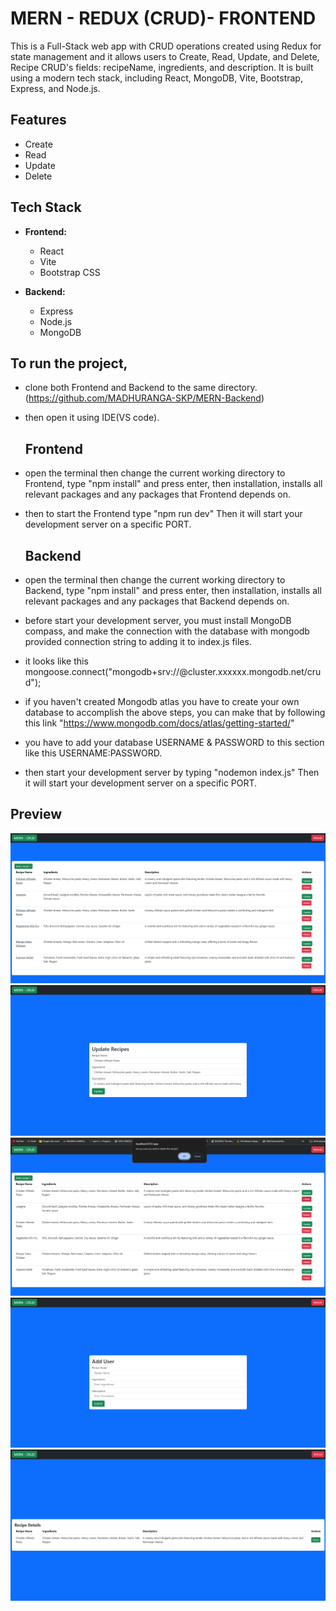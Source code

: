# MERN - REDUX (CRUD)- FRONTEND

This is a Full-Stack web app with CRUD operations created using Redux for state management and it allows users to Create, Read, Update, and Delete, Recipe CRUD's fields: recipeName, ingredients, and description. It is built using a modern tech stack, including React, MongoDB, Vite, Bootstrap, Express, and Node.js.

## Features

- Create
- Read
- Update
- Delete
 
## Tech Stack

- **Frontend:**
  - React
  - Vite
  - Bootstrap CSS
  
- **Backend:**
  - Express
  - Node.js
  - MongoDB
 
## To run the project,
  - clone both Frontend and Backend to the same directory.(https://github.com/MADHURANGA-SKP/MERN-Backend)
  - then open it using IDE(VS code).
    
    ## Frontend
  - open the terminal then change the current working directory to Frontend, type "npm install" and press enter, then installation, installs all relevant packages and any packages that Frontend depends on.
  - then to start the Frontend type "npm run dev" Then it will start your development server on a specific PORT.
    
    ## Backend
  - open the terminal then change the current working directory to Backend, type "npm install" and press enter, then installation, installs all relevant packages and any packages that Backend depends on.
  - before start your development server, you must install MongoDB compass, and make the connection with the database with mongodb provided connection string to adding it to index.js files.
  - it looks like this mongoose.connect("mongodb+srv://<your-credentials>@cluster.xxxxxx.mongodb.net/crud");
  - if you haven't created Mongodb atlas you have to create your own database to accomplish the above steps, you can make that by following this link "https://www.mongodb.com/docs/atlas/getting-started/"
  - you have to add your database USERNAME & PASSWORD to this section <your-credentials> like this USERNAME:PASSWORD.
  - then start your development server by typing "nodemon index.js" Then it will start your development server on a specific PORT.

## Preview
![Sample Image](./ss-01.png)
![Sample Image](./ss-02.png)
![Sample Image](./ss-03.png)
![Sample Image](./ss-04.png)
![Sample Image](./ss-05.png)

